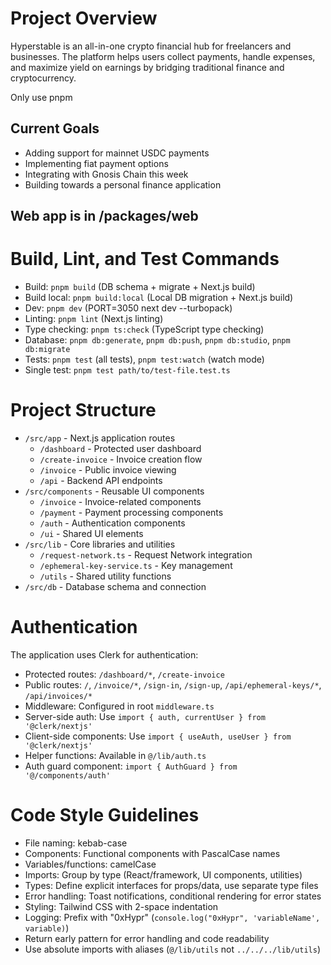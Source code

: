 # Project Overview

Hyperstable is an all-in-one crypto financial hub for freelancers and businesses. The platform helps users collect payments, handle expenses, and maximize yield on earnings by bridging traditional finance and cryptocurrency.

Only use pnpm

## Current Goals
- Adding support for mainnet USDC payments
- Implementing fiat payment options
- Integrating with Gnosis Chain this week
- Building towards a personal finance application

## Web app is in /packages/web

# Build, Lint, and Test Commands

- Build: `pnpm build` (DB schema + migrate + Next.js build)
- Build local: `pnpm build:local` (Local DB migration + Next.js build)
- Dev: `pnpm dev` (PORT=3050 next dev --turbopack)
- Linting: `pnpm lint` (Next.js linting)
- Type checking: `pnpm ts:check` (TypeScript type checking)
- Database: `pnpm db:generate`, `pnpm db:push`, `pnpm db:studio`, `pnpm db:migrate`
- Tests: `pnpm test` (all tests), `pnpm test:watch` (watch mode)
- Single test: `pnpm test path/to/test-file.test.ts`

# Project Structure

- `/src/app` - Next.js application routes
  - `/dashboard` - Protected user dashboard
  - `/create-invoice` - Invoice creation flow
  - `/invoice` - Public invoice viewing
  - `/api` - Backend API endpoints
- `/src/components` - Reusable UI components
  - `/invoice` - Invoice-related components
  - `/payment` - Payment processing components
  - `/auth` - Authentication components
  - `/ui` - Shared UI elements
- `/src/lib` - Core libraries and utilities
  - `/request-network.ts` - Request Network integration
  - `/ephemeral-key-service.ts` - Key management
  - `/utils` - Shared utility functions
- `/src/db` - Database schema and connection

# Authentication

The application uses Clerk for authentication:
- Protected routes: `/dashboard/*`, `/create-invoice`
- Public routes: `/`, `/invoice/*`, `/sign-in`, `/sign-up`, `/api/ephemeral-keys/*`, `/api/invoices/*`
- Middleware: Configured in root `middleware.ts`
- Server-side auth: Use `import { auth, currentUser } from '@clerk/nextjs'`
- Client-side components: Use `import { useAuth, useUser } from '@clerk/nextjs'`
- Helper functions: Available in `@/lib/auth.ts`
- Auth guard component: `import { AuthGuard } from '@/components/auth'`

# Code Style Guidelines

- File naming: kebab-case
- Components: Functional components with PascalCase names
- Variables/functions: camelCase
- Imports: Group by type (React/framework, UI components, utilities)
- Types: Define explicit interfaces for props/data, use separate type files
- Error handling: Toast notifications, conditional rendering for error states
- Styling: Tailwind CSS with 2-space indentation
- Logging: Prefix with "0xHypr" (`console.log("0xHypr", 'variableName', variable)`)
- Return early pattern for error handling and code readability
- Use absolute imports with aliases (`@/lib/utils` not `../../../lib/utils`)